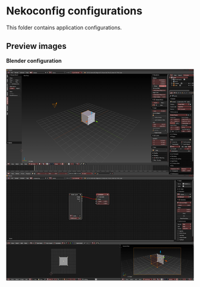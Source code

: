 
# Nekoconfig configurations #

This folder contains application configurations.

## Preview images ##

**Blender configuration**

![](https://github.com/catlinman/neko-config-origin/blob/master/screenshots/blender.png)
